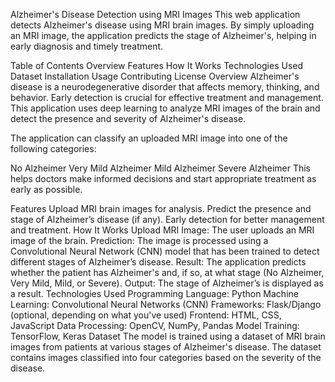 Alzheimer's Disease Detection using MRI Images
This web application detects Alzheimer's disease using MRI brain images. By simply uploading an MRI image, the application predicts the stage of Alzheimer's, helping in early diagnosis and timely treatment.

Table of Contents
Overview
Features
How It Works
Technologies Used
Dataset
Installation
Usage
Contributing
License
Overview
Alzheimer's disease is a neurodegenerative disorder that affects memory, thinking, and behavior. Early detection is crucial for effective treatment and management. This application uses deep learning to analyze MRI images of the brain and detect the presence and severity of Alzheimer's disease.

The application can classify an uploaded MRI image into one of the following categories:

No Alzheimer
Very Mild Alzheimer
Mild Alzheimer
Severe Alzheimer
This helps doctors make informed decisions and start appropriate treatment as early as possible.

Features
Upload MRI brain images for analysis.
Predict the presence and stage of Alzheimer’s disease (if any).
Early detection for better management and treatment.
How It Works
Upload MRI Image: The user uploads an MRI image of the brain.
Prediction: The image is processed using a Convolutional Neural Network (CNN) model that has been trained to detect different stages of Alzheimer’s disease.
Result: The application predicts whether the patient has Alzheimer's and, if so, at what stage (No Alzheimer, Very Mild, Mild, or Severe).
Output: The stage of Alzheimer’s is displayed as a result.
Technologies Used
Programming Language: Python
Machine Learning: Convolutional Neural Networks (CNN)
Frameworks: Flask/Django (optional, depending on what you've used)
Frontend: HTML, CSS, JavaScript
Data Processing: OpenCV, NumPy, Pandas
Model Training: TensorFlow, Keras
Dataset
The model is trained using a dataset of MRI brain images from patients at various stages of Alzheimer's disease. The dataset contains images classified into four categories based on the severity of the disease.
